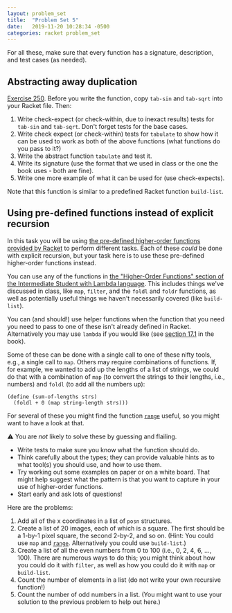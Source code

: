 ```yaml
---
layout: problem_set
title:  "Problem Set 5"
date:   2019-11-20 10:28:34 -0500
categories: racket problem_set
---
```


For all these, make sure that every function has a
signature, description, and test cases (as needed).

## Abstracting away duplication

[Exercise 250](https://htdp.org/2019-02-24/part_three.html#%28counter._%28exercise._ex~3aabs-tabulate%29%29).
Before you write the function, copy `tab-sin` and `tab-sqrt` into your
Racket file. Then:

1. Write check-expect (or check-within, due to inexact results) tests
   for `tab-sin` and `tab-sqrt`. Don\'t forget tests for the base
   cases.
2. Write check expect (or check-within) tests for `tabulate` to show
   how it can be used to work as both of the above functions (what
   functions do you pass to it?)
3. Write the abstract function `tabulate` and test it.
4. Write its signature (use the format that we used in class or the one
   the book uses - both are fine).
5. Write one more example of what it can be used for (use
   check-expects).

Note that this function is similar to a predefined Racket function
`build-list`.

## Using pre-defined functions instead of explicit recursion

In this task you will be using [the pre-defined higher-order
functions provided by Racket](https://docs.racket-lang.org/htdp-langs/intermediate-lam.html#%28part._htdp-intermediate-lambda._.Higher-.Order_.Functions%29)
to perform different tasks.
Each of these _could_ be done with explicit
recursion, but your task here is to use these pre-defined
higher-order functions instead.

You can use any of the functions in [the "Higher-Order Functions" section
of the Intermediate Student with Lambda language](https://docs.racket-lang.org/htdp-langs/intermediate-lam.html#%28part._htdp-intermediate-lambda._.Higher-.Order_.Functions%29).
This includes things we've discussed in class, like `map`, `filter`,
and the `foldl` and `foldr` functions, as well as potentially useful things
we haven't necessarily covered (like `build-list`).

You can (and should!) use helper functions when the
function that you need you need to pass to one of these isn't already
defined in Racket. Alternatively you may use `lambda` if you would like
(see [section
17.1](https://htdp.org/2019-02-24/part_three.html#%28part._sec~3aint-lambda%29)
in the book).

Some of these can be done with a single call to one of these nifty
tools, e.g., a single call to `map`. Others may require combinations
of functions. If, for example, we wanted to add up the lengths of a list
of strings, we could do that with a combination of `map` (to convert
the strings to their lengths, i.e., numbers) and `foldl` (to add all
the numbers up):

```racket
(define (sum-of-lengths strs)
  (foldl + 0 (map string-length strs)))
```

For several of these you might find the function [`range`](https://docs.racket-lang.org/htdp-langs/intermediate-lam.html#%28def._htdp-intermediate-lambda._%28%28lib._lang%2Fhtdp-intermediate-lambda..rkt%29._range%29%29) useful, so you might want to have a look at that.

⚠️ You are _not_ likely to solve these by guessing and flailing.

- Write tests to make sure you know what the function should do.
- Think carefully about the types; they can provide valuable hints as
  to what tool(s) you should use, and how to use them.
- Try working out some examples on paper or on a white board. That might
  help suggest what the pattern is that you want to capture in your use
  of higher-order functions.
- Start early and ask lots of questions!

Here are the problems:

1. Add all of the x coordinates in a list of `posn` structures.
2. Create a list of 20 images, each of which is a square. The first
   should be a 1-by-1 pixel square, the second 2-by-2, and so on.
   (Hint: You could use `map` and [`range`](https://docs.racket-lang.org/htdp-langs/intermediate-lam.html#%28def._htdp-intermediate-lambda._%28%28lib._lang%2Fhtdp-intermediate-lambda..rkt%29._range%29%29). Alternatively you could use `build-list`.)
3. Create a list of all the even numbers from 0 to 100 (i.e., 0, 2, 4, 6, …, 100). There
   are numerous ways to do this; you might think about how you could do it with
   `filter`, as well as how you could do it with `map` or `build-list`.
4. Count the number of elements in a list (do not write your own
   recursive function!)
5. Count the number of odd numbers in a list. (You might want to use your
   solution to the previous problem to help out here.)
